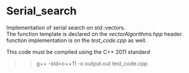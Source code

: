 Serial_search  
=============

Implementation of serial search on std::vectors.  
The function template is declared on the _vectorAlgorithms.hpp_ header.  
function implementation is on the _test_code.cpp_ as well.

This code must be compiled using the C++ 2011 standard  

>> g++ -std=c++11 -o output.out test_code.cpp  
